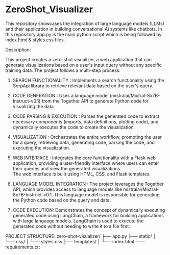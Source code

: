 # ZeroShot_Visualizer
This repository showcases the integration of large language models (LLMs) and their application in building conversational AI systems like chatbots.
In this repository app.py is the main python script which is being followed by index.html & styles.css files.


Description:

This project creates a zero-shot visualizer, a web application that can generate visualizations based on a user's input query without any specific training data. 
The project follows a multi-step process:

1. SEARCH FUNCTIONALITY : Implements a search functionality using the SerpApi library to retrieve relevant data based on the user's query.

2. CODE GENERATION : Uses a language model (mistralai/Mixtral-8x7B-Instruct-v0.1) from the Together API to generate Python code for visualizing the data.

3. CODE PARSING & EXECUTION : Parses the generated code to extract necessary components (imports, data definitions, plotting code), and dynamically executes the code to create the visualization.

4. VISUALIZATION : Orchestrates the entire workflow, prompting the user for a query, retrieving data, generating code, parsing the code, and executing the visualization.

5. WEB INTERFACE : Integrates the core functionality with a Flask web application, providing a user-friendly interface where users can enter their queries and view the generated visualizations.                   
   The web interface is built using HTML, CSS, and Flask templates.

6. LANGUAGE MODEL INTEGRATION : The project leverages the Together API, which provides access to language models like mistralai/Mixtral-8x7B-Instruct-v0.1. This language model is
   responsible for generating the Python code based on the query and data.

7. CODE EXECUTION: Demonstrates the concept of dynamically executing generated code using LangChain, a framework for building applications with large language models. LangChain is used to execute the generated code 
   without needing to write it to a file first.


PROJECT STRUCTURE:
zero-shot-visualizer/
├── app.py
├── static/
│   └── css/
│       └── styles.css
├── templates/
│   └── index.html
└── requirements.txt



